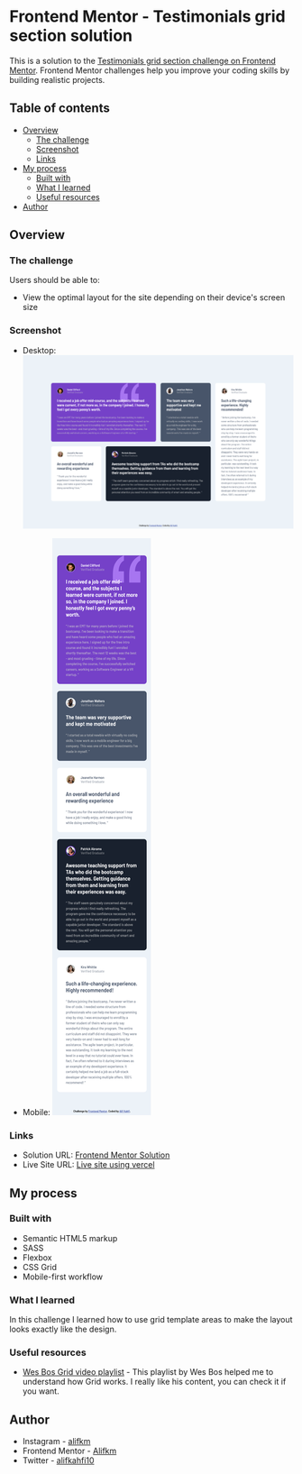 # Frontend Mentor - Testimonials grid section solution

This is a solution to the [Testimonials grid section challenge on Frontend Mentor](https://www.frontendmentor.io/challenges/testimonials-grid-section-Nnw6J7Un7). Frontend Mentor challenges help you improve your coding skills by building realistic projects. 

## Table of contents

- [Overview](#overview)
  - [The challenge](#the-challenge)
  - [Screenshot](#screenshot)
  - [Links](#links)
- [My process](#my-process)
  - [Built with](#built-with)
  - [What I learned](#what-i-learned)
  - [Useful resources](#useful-resources)
- [Author](#author)

## Overview

### The challenge

Users should be able to:

- View the optimal layout for the site depending on their device's screen size

### Screenshot

- Desktop:
![](./images/Frontend%20Mentor%20Challenge%20Desktop%20ss.png)

- Mobile:
![](./images/Frontend%20Mentor%20Challenge%20Mobile%20ss.png)

### Links

- Solution URL: [Frontend Mentor Solution](https://www.frontendmentor.io/solutions/grid-section-main-using-html-and-css-sass-WMzEVHVa40)
- Live Site URL: [Live site using vercel](https://testimonials-grid-section-main-one-psi.vercel.app/)

## My process

### Built with

- Semantic HTML5 markup
- SASS
- Flexbox
- CSS Grid
- Mobile-first workflow

### What I learned

In this challenge I learned how to use grid template areas to make the layout looks exactly like the design.

### Useful resources

- [Wes Bos Grid video playlist](https://www.youtube.com/watch?v=T-slCsOrLcc&list=PLu8EoSxDXHP5CIFvt9-ze3IngcdAc2xKG) - This playlist by Wes Bos helped me to understand how Grid works. I really like his content, you can check it if you want.

## Author

- Instagram - [alifkm](https://www.instagram.com/alifkm/)
- Frontend Mentor - [Alifkm](https://www.frontendmentor.io/profile/Alifkm)
- Twitter - [alifkahfi10](https://twitter.com/AlifKahfi10?t=nxZrhm9DfsdiNFUcbeGSZA&s=06)

